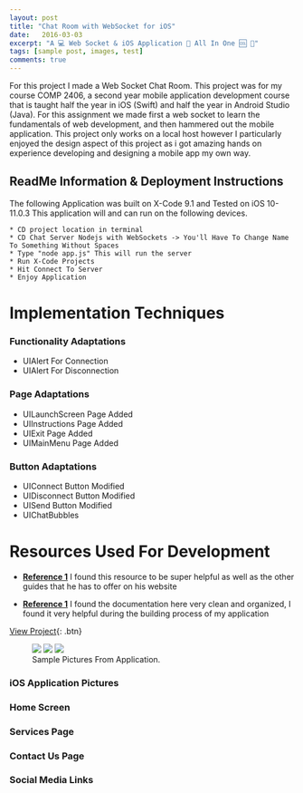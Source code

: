 ```yaml
---
layout: post
title: "Chat Room with WebSocket for iOS"
date:   2016-03-03
excerpt: "A 💻 Web Socket & iOS Application 📱 All In One 🆒 💬"
tags: [sample post, images, test]
comments: true
---
```



For this project I made a Web Socket Chat Room. This project was for my course COMP 2406, a second year mobile application development course that is taught half the year in iOS (Swift) and half the year in Android Studio (Java). For this assignment we made first a web socket to learn the fundamentals of web development, and then hammered out the mobile application. This project only works on a local host however I particularly enjoyed the design aspect of this project as i got amazing hands on experience developing and designing a mobile app my own way.

## ReadMe Information & Deployment Instructions

The following Application was built on X-Code 9.1 and Tested on iOS 10-11.0.3
This application will and can run on the following devices.

	* CD project location in terminal
	* CD Chat Server Nodejs with WebSockets -> You'll Have To Change Name To Something Without Spaces
	* Type "node app.js" This will run the server
	* Run X-Code Projects
	* Hit Connect To Server
	* Enjoy Application

# Implementation Techniques

### Functionality Adaptations

* UIAlert For Connection
* UIAlert For Disconnection

### Page Adaptations
* UILaunchScreen Page Added
* UIInstructions Page Added
* UIExit Page Added
* UIMainMenu Page Added

### Button Adaptations
* UIConnect Button Modified
* UIDisconnect Button Modified
* UISend Button Modified
* UIChatBubbles

# Resources Used For Development

* <a href="https://www.raywenderlich.com/143874/websockets-ios-starscream"><b>Reference 1</b></a> I found this resource to be super helpful as well as the other guides that he has to offer on his website

* <a href="https://github.com/daltoniam/Starscream"><b>Reference 1</b></a> I found the documentation here very clean and organized, I found it very helpful during the building process of my application

[View Project](https://github.com/ImranJuma/JumaChat){: .btn}

<figure class="third">
	<img src="http://placehold.it/600x300.jpg">
	<img src="http://placehold.it/600x300.jpg">
	<img src="http://placehold.it/600x300.jpg">
	<figcaption>Sample Pictures From Application.</figcaption>
</figure>


### iOS Application Pictures

### Home Screen

### Services Page

### Contact Us Page

### Social Media Links
